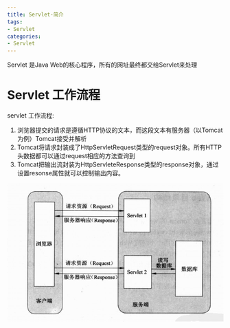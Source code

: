 ```yaml
---
title: Servlet-简介
tags: 
- Servlet
categories: 
- Servlet
---
```


Servlet 是Java Web的核心程序，所有的网址最终都交给Servlet来处理

# Servlet 工作流程

servlet 工作流程:
1. 浏览器提交的请求是遵循HTTP协议的文本，而这段文本有服务器（以Tomcat为例）Tomcat接受并解析
2. Tomcat将请求封装成了HttpServletRequest类型的request对象。所有HTTP头数据都可以通过request相应的方法查询到
3. Tomcat把输出流封装为HttpServleteResponse类型的response对象，通过设置resonse属性就可以控制输出内容。

![servlet](https://raw.githubusercontent.com/FameLsy/Images/master/servlet/servlet.png)
